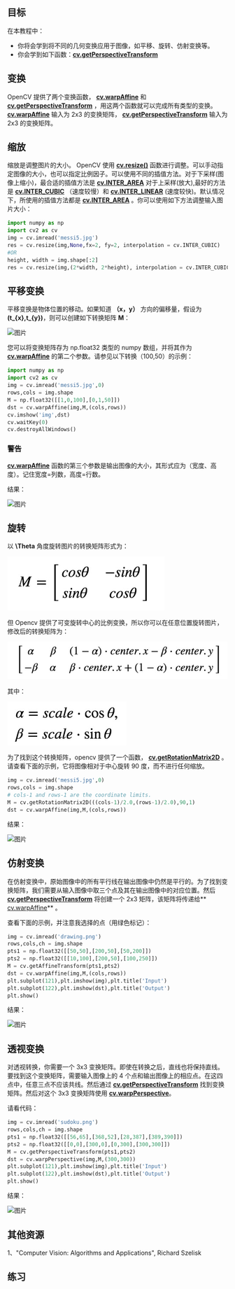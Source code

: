 ## 目标

在本教程中：

* 你将会学到将不同的几何变换应用于图像，如平移、旋转、仿射变换等。
* 你会学到如下函数：**[cv.getPerspectiveTransform](https://docs.opencv.org/4.0.0/da/d54/group__imgproc__transform.html#ga20f62aa3235d869c9956436c870893ae )**

## 变换

OpenCV 提供了两个变换函数， **[ cv.warpAffine](https://docs.opencv.org/4.0.0/da/d54/group__imgproc__transform.html#ga0203d9ee5fcd28d40dbc4a1ea4451983)** 和 **[cv.getPerspectiveTransform](https://docs.opencv.org/4.0.0/da/d54/group__imgproc__transform.html#ga20f62aa3235d869c9956436c870893ae)** ，用这两个函数就可以完成所有类型的变换。**[ cv.warpAffine](https://docs.opencv.org/4.0.0/da/d54/group__imgproc__transform.html#ga0203d9ee5fcd28d40dbc4a1ea4451983)** 输入为 2x3 的变换矩阵， **[cv.getPerspectiveTransform](https://docs.opencv.org/4.0.0/da/d54/group__imgproc__transform.html#ga20f62aa3235d869c9956436c870893ae)** 输入为 2x3 的变换矩阵。

## 缩放

缩放是调整图片的大小。 OpenCV 使用 **[cv.resize()](https://docs.opencv.org/4.0.0/da/d54/group__imgproc__transform.html#ga47a974309e9102f5f08231edc7e7529d)** 函数进行调整。可以手动指定图像的大小，也可以指定比例因子。可以使用不同的插值方法。对于下采样(图像上缩小)，最合适的插值方法是 **[cv.INTER_AREA](https://docs.opencv.org/4.0.0/da/d54/group__imgproc__transform.html#gga5bb5a1fea74ea38e1a5445ca803ff121acf959dca2480cc694ca016b81b442ceb)** 对于上采样(放大),最好的方法是 **[cv.INTER_CUBIC](https://docs.opencv.org/4.0.0/da/d54/group__imgproc__transform.html#gga5bb5a1fea74ea38e1a5445ca803ff121a55e404e7fa9684af79fe9827f36a5dc1)** （速度较慢）和 **[cv.INTER_LINEAR](https://docs.opencv.org/4.0.0/da/d54/group__imgproc__transform.html#gga5bb5a1fea74ea38e1a5445ca803ff121ac97d8e4880d8b5d509e96825c7522deb )** (速度较快)。默认情况下，所使用的插值方法都是 **[cv.INTER_AREA](https://docs.opencv.org/4.0.0/da/d54/group__imgproc__transform.html#gga5bb5a1fea74ea38e1a5445ca803ff121acf959dca2480cc694ca016b81b442ceb)** 。你可以使用如下方法调整输入图片大小：

```python
import numpy as np
import cv2 as cv
img = cv.imread('messi5.jpg')
res = cv.resize(img,None,fx=2, fy=2, interpolation = cv.INTER_CUBIC)
#OR
height, width = img.shape[:2]
res = cv.resize(img,(2*width, 2*height), interpolation = cv.INTER_CUBIC)
```

## 平移变换

平移变换是物体位置的移动。如果知道 **（x，y）** 方向的偏移量，假设为 **(t_{x},t_{y})**，则可以创建如下转换矩阵 **M**：

![图片](./img/Geometric_Transformations_fomula_1.jpg)

您可以将变换矩阵存为 np.float32 类型的 numpy 数组，并将其作为 **[ cv.warpAffine](https://docs.opencv.org/4.0.0/da/d54/group__imgproc__transform.html#ga0203d9ee5fcd28d40dbc4a1ea4451983)** 的第二个参数。请参见以下转换（100,50）的示例：

```python
import numpy as np
import cv2 as cv
img = cv.imread('messi5.jpg',0)
rows,cols = img.shape
M = np.float32([[1,0,100],[0,1,50]])
dst = cv.warpAffine(img,M,(cols,rows))
cv.imshow('img',dst)
cv.waitKey(0)
cv.destroyAllWindows()
```

### 警告

**[ cv.warpAffine](https://docs.opencv.org/4.0.0/da/d54/group__imgproc__transform.html#ga0203d9ee5fcd28d40dbc4a1ea4451983 )** 函数的第三个参数是输出图像的大小，其形式应为（宽度、高度）。记住宽度=列数，高度=行数。

结果：

![图片](./img/Geometric_Transformations_1.jpg)

## 旋转

以 **\Theta** 角度旋转图片的转换矩阵形式为：

![图片](./img/Geometric_Transformations_fomula_2.png)

但 Opencv 提供了可变旋转中心的比例变换，所以你可以在任意位置旋转图片，修改后的转换矩阵为：

![图片](./img/Geometric_Transformations_fomula_3.png)

其中：

![图片](./img/Geometric_Transformations_fomula_4.png)

为了找到这个转换矩阵，opencv 提供了一个函数， **[cv.getRotationMatrix2D](https://docs.opencv.org/4.0.0/da/d54/group__imgproc__transform.html#gafbbc470ce83812914a70abfb604f4326)** 。请查看下面的示例，它将图像相对于中心旋转 90 度，而不进行任何缩放。

```python
img = cv.imread('messi5.jpg',0)
rows,cols = img.shape
# cols-1 and rows-1 are the coordinate limits.
M = cv.getRotationMatrix2D(((cols-1)/2.0,(rows-1)/2.0),90,1)
dst = cv.warpAffine(img,M,(cols,rows))
```

结果：

![图片](./img/Geometric_Transformations_2.jpg)


## 仿射变换

在仿射变换中，原始图像中的所有平行线在输出图像中仍然是平行的。为了找到变换矩阵，我们需要从输入图像中取三个点及其在输出图像中的对应位置。然后 **[cv.getPerspectiveTransform](https://docs.opencv.org/4.0.0/da/d54/group__imgproc__transform.html#ga20f62aa3235d869c9956436c870893ae)** 将创建一个 2x3 矩阵，该矩阵将传递给**[ cv.warpAffine](https://docs.opencv.org/4.0.0/da/d54/group__imgproc__transform.html#ga0203d9ee5fcd28d40dbc4a1ea4451983)** 。

查看下面的示例，并注意我选择的点（用绿色标记）：

```python
img = cv.imread('drawing.png')
rows,cols,ch = img.shape
pts1 = np.float32([[50,50],[200,50],[50,200]])
pts2 = np.float32([[10,100],[200,50],[100,250]])
M = cv.getAffineTransform(pts1,pts2)
dst = cv.warpAffine(img,M,(cols,rows))
plt.subplot(121),plt.imshow(img),plt.title('Input')
plt.subplot(122),plt.imshow(dst),plt.title('Output')
plt.show()
```

结果：

![图片](./img/Geometric_Transformations_3.jpg)

## 透视变换

对透视转换，你需要一个 3x3 变换矩阵。即使在转换之后，直线也将保持直线。要找到这个变换矩阵，需要输入图像上的 4 个点和输出图像上的相应点。在这四点中，任意三点不应该共线。然后通过 **[cv.getPerspectiveTransform](https://docs.opencv.org/4.0.0/da/d54/group__imgproc__transform.html#ga20f62aa3235d869c9956436c870893ae)** 找到变换矩阵。然后对这个 3x3 变换矩阵使用  **[cv.warpPerspective](https://docs.opencv.org/4.0.0/da/d54/group__imgproc__transform.html#gaf73673a7e8e18ec6963e3774e6a94b87)**。

请看代码：

```python
img = cv.imread('sudoku.png')
rows,cols,ch = img.shape
pts1 = np.float32([[56,65],[368,52],[28,387],[389,390]])
pts2 = np.float32([[0,0],[300,0],[0,300],[300,300]])
M = cv.getPerspectiveTransform(pts1,pts2)
dst = cv.warpPerspective(img,M,(300,300))
plt.subplot(121),plt.imshow(img),plt.title('Input')
plt.subplot(122),plt.imshow(dst),plt.title('Output')
plt.show()
```

结果：

![图片](./img/Geometric_Transformations_4.jpg)

## 其他资源

1、"Computer Vision: Algorithms and Applications", Richard Szelisk

## 练习
